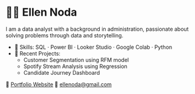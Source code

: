 # 👩‍💻 Ellen Noda

I am a data analyst with a background in administration, passionate about solving problems through data and storytelling.

- 💼 Skills: SQL · Power BI · Looker Studio · Google Colab · Python
- 🚀 Recent Projects:
  - Customer Segmentation using RFM model
  - Spotify Stream Analysis using Regression
  - Candidate Journey Dashboard

🔗 [Portfolio Website](https://ellenoda.github.io/)
📧 ellenoda@gmail.com

